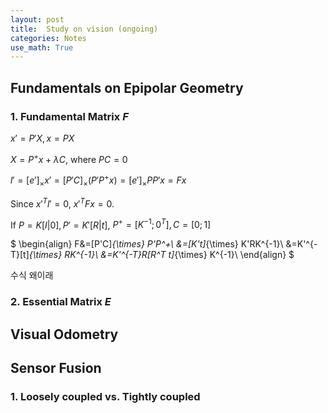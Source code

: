 ```yaml
---
layout: post
title:  Study on vision (ongoing)
categories: Notes
use_math: True
---
```


## Fundamentals on Epipolar Geometry

### 1. Fundamental Matrix $F$
$x'=P'X, x=PX$

$X=P^+ x + \lambda C$, where $PC=0$

$l'=[e']_{\times} x' = [P'C]_{\times} (P'P^+ x) = [e']_{\times} PP'x = Fx$

Since $x'^T l'=0$, $x'^TFx=0$.

If $P=K[I|0], P'=K'[R|t]$, $P^+ =[K^{-1}; 0^T], C=[0;1]$

$
\begin{align}
F&=[P'C]_{\times} P'P^+\\
&=[K't]_{\times} K'RK^{-1}\\
&=K'^{-T}[t]_{\times} RK^{-1}\\
&=K'^{-T}R[R^T t]_{\times} K^{-1}\\
\end{align}
$

수식 왜이래

### 2. Essential Matrix $E$


## Visual Odometry


## Sensor Fusion
### 1. Loosely coupled vs. Tightly coupled
